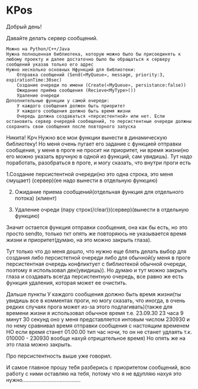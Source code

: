 # KPos

Добрый день!
 
Давайте делать сервер сообщений. 

    Можно на Python/C++/Java
    Нужна полноценная библиотека, которую можно было бы присоединять к любому проекту и далее достаточно было бы обращаться к серверу сообщений указав только его адрес
    Нужно несколько основных Нфункций для библиотеки:
        Отправка сообщений (Send(«MyQueue», message, priority:3, expirationTime:30sec)
        Создание очереди по имени (Create(«MyQueue», persistance:false))
        Ожидание приёма сообщения (Recieve<MyType>())
        Удаление очереди
    Дополнительные функции у самой очереди:
        У каждого сообщения должен быть приоритет
        У каждого сообщения должно быть время жизни
        Очередь должна создаваться «персистентной» или нет. Если остановить сервер очередей сообещений, то персистентные очереди должны сохранить свои сообщения после повторного запуска




Никита! Крч
Нужно все мои функции вынести в динамическую библиотеку! Но меня очень пугает его задание с функцией отправки сообщения, у меня в проге не просит ни приоритет, ни время жизни(но его можно указать вручную в одной из функций, сам увидишь). Тут надо поработать, разобраться в проге, и могу сказать, что внутри проги есть 

1.Создание персистентной очереди(но это одна строка, это меня смущает) (сервер)(ее надо вынести в отдельную функцию)

2. Ожидание приема сообщений(отдельная функция для отдельного потока) (клиент)

3. Удаление очреди (пару строк(/clear))(сервер)(вынести в отдельную функцию)

Значит остается функция отправки сообщения, она как бы есть, но это просто sendto, только ткт опять же повторяюсь не указывается время жизни и приоритет(думаю, на это можно закрыть глаза).

Тут только что до меня дошло, что нужно еще блять делать выбор для создания либо персистетной очереди либо для обычной(у меня в проге персистентная очередь конфликтует с библиотекой обычной очереди, поэтому я использовал дек(увидишь)). Но думаю и тут можно закрыть глаза и создавать всегда персистентную очередь, все равно же есть функция удаления, которая может ее очистить.

Дальше пункты
У каждого сообщения должно быть время жизни(ты увидишь все в комментах проги, но могу сказать, что иногда, в очень редких случаях прога может из-за этого подлагивать)(также для времени жизни я использовал обычное время т.е. 23.09.30   23 часа 9 минут 30 секунд оно у меня представляется интовым числом 230930 и по нему сравнивал время отправки сообщения с настоящим временем НО если время станет 01.00.00 тип час ночи, то он не станет удлаять т.к. 010000 - 230930 вообще нахуй отрицательное время) Но опять же на это глаза можно закрыть.

Про персистентность выше уже говорил.

И самое главное прошу тебя разберись с приоритетом сообщений, всю работу с ними оставляю на тебя, потому что я не вдупляю нахуя это нужно.......................................
